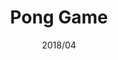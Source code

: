 ---
layout: ../../layouts/ProjectLayout.astro
title: Pong Game
date: 2018/04
sumary: A simple Pong game made with Unity.
tags: 
  - game
  - unity
  - c#
value: 1
thumbnails: ~
hide: true
---